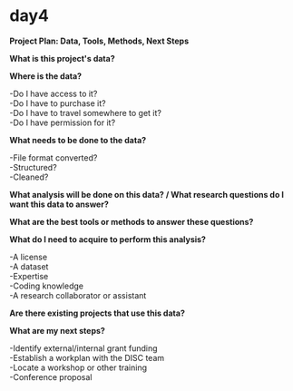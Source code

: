# day4
<b>Project Plan: Data, Tools, Methods, Next Steps</b>

<b>What is this project's data?</b>

<b>Where is the data?</b>

-Do I have access to it?<br>
-Do I have to purchase it?<br>
-Do I have to travel somewhere to get it?<br>
-Do I have permission for it?<br>

<b>What needs to be done to the data?</b>

-File format converted?<br>
-Structured?<br>
-Cleaned?<br>

<b>What analysis will be done on this data? / What research questions do I want this data to answer?</b>

<b>What are the best tools or methods to answer these questions?</b>

<b>What do I need to acquire to perform this analysis?</b>

-A license<br>
-A dataset<br>
-Expertise<br>
-Coding knowledge<br>
-A research collaborator or assistant<br>

<b>Are there existing projects that use this data?</b>

<b>What are my next steps?</b>

-Identify external/internal grant funding<br>
-Establish a workplan with the DISC team<br>
-Locate a workshop or other training<br>
-Conference proposal<br>
